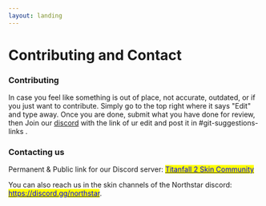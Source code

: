 ```yaml
---
layout: landing
---
```


# Contributing and Contact

### Contributing

In case you feel like something is out of place, not accurate, outdated, or if you just want to contribute. Simply go to the top right where it says "Edit" and type away. Once you are done, submit what you have done for review, then Join our [discord](https://discord.gg/McPneWpSTJ)  with the link of ur edit and post it in #git-suggestions-links .

### Contacting us

Permanent & Public link for our Discord server: [<mark style="color:blue;">Titanfall 2 Skin Community</mark>](https://discord.gg/v9WCVdzh)<mark style="color:blue;"></mark>

You can also reach us in the skin channels of the Northstar discord: [<mark style="color:blue;">https://discord.gg/northstar</mark>](https://discord.gg/northstar).
